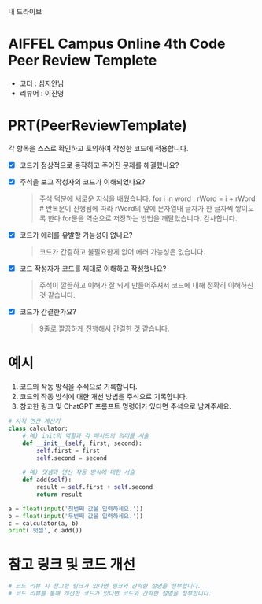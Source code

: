 내 드라이브
# AIFFEL Campus Online 4th Code Peer Review Templete
- 코더 : 심지안님
- 리뷰어 : 이진영


# PRT(PeerReviewTemplate) 
각 항목을 스스로 확인하고 토의하여 작성한 코드에 적용합니다.

- [X] 코드가 정상적으로 동작하고 주어진 문제를 해결했나요?
  
- [X] 주석을 보고 작성자의 코드가 이해되었나요?
  > 주석 덕분에 새로운 지식을 배웠습니다. for i in word :
  rWord = i + rWord # 반복문이 진행됨에 따라 rWord의 앞에 문자열내 글자가 한 글자씩 쌓이도록 한다
  > for문을 역순으로 저장하는 방법을 깨달았습니다. 감사합니다.
- [X] 코드가 에러를 유발할 가능성이 없나요?
  >코드가 간결하고 불필요한게 없어 에러 가능성은 없습니다.
- [X] 코드 작성자가 코드를 제대로 이해하고 작성했나요?
  > 주석이 깔끔하고 이해가 잘 되게 만들어주셔서 코드에 대해 정확히 이해하신 것 같습니다.
- [X] 코드가 간결한가요?
  > 9줄로 깔끔하게 진행해서 간결한 것 같습니다.

# 예시
1. 코드의 작동 방식을 주석으로 기록합니다.
2. 코드의 작동 방식에 대한 개선 방법을 주석으로 기록합니다.
3. 참고한 링크 및 ChatGPT 프롬프트 명령어가 있다면 주석으로 남겨주세요.
```python
# 사칙 연산 계산기
class calculator:
    # 예) init의 역할과 각 매서드의 의미를 서술
    def __init__(self, first, second):
        self.first = first
        self.second = second
    
    # 예) 덧셈과 연산 작동 방식에 대한 서술
    def add(self):
        result = self.first + self.second
        return result

a = float(input('첫번째 값을 입력하세요.')) 
b = float(input('두번째 값을 입력하세요.')) 
c = calculator(a, b)
print('덧셈', c.add()) 
```

# 참고 링크 및 코드 개선
```python
# 코드 리뷰 시 참고한 링크가 있다면 링크와 간략한 설명을 첨부합니다.
# 코드 리뷰를 통해 개선한 코드가 있다면 코드와 간략한 설명을 첨부합니다.
```
